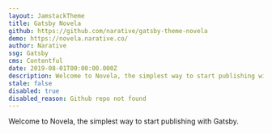 ```yaml
---
layout: JamstackTheme
title: Gatsby Novela
github: https://github.com/narative/gatsby-theme-novela
demo: https://novela.narative.co/
author: Narative
ssg: Gatsby
cms: Contentful
date: 2019-08-01T00:00:00.000Z
description: Welcome to Novela, the simplest way to start publishing with Gatsby.
stale: false
disabled: true
disabled_reason: Github repo not found
---
```


Welcome to Novela, the simplest way to start publishing with Gatsby.
